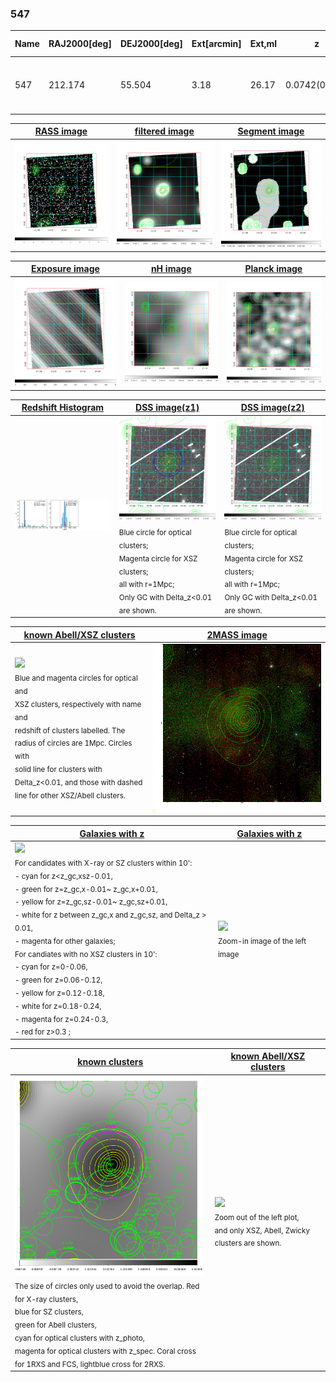 <div STYLE="page-break-after: always;"></div>

### 547

|Name|RAJ2000[deg]|DEJ2000[deg] |Ext[arcmin]| Ext,ml | z | z_src| C|GC(XSZ,Delta_z<0.01)| GC(OPT,Delta_z<0.01)|GC| R_sig[arcmin] | R500[arcmin] | R500[Mpc]| CRsig[c/s] | CR500[c/s] |L500[1E44 erg/s]|F500[1E-12 erg/s/cm^2]| M500[1E14 Msun]|Tx[keV]|Cnt_sig|Beta|Rc[arcmin]|Comment|Alias|
|---|---|---|---|---|---|------|---|--------|---------|----------|---|---|---|---|---|---|---|---|---|---|---|---|---|---|
|547| 212.174| 55.504| 3.18| 26.17| 0.0742(0.005)| z1, z_xsz| B| F20, SPI| N, W| C, F20, N, SPI, W| 9.288| 8.083| 0.684| 0.100(0.025)| 0.098(0.025)| 0.252(0.057)| 1.867(0.419)| 0.98(0.11)| 2.16(0.16)| 55.9| 0.832(-0.152+0.117)| 5.530(-1.284+0.994)| -| t140|

|[RASS image](../image/547/547_img.pdf)|[filtered image](../image/547/547_fil.pdf)|[Segment image](../image/547/547_seg.pdf)|
|-------------------|--------------------|-------------------|
| <img src="../image/547/547_img.png" width="300">  | <img src="../image/547/547_fil.png" width="300">   | <img src="../image/547/547_seg.png" width="300">  |

|[Exposure image](../image/547/547_mex.pdf)| [nH image](../image/547/547_nh.pdf)| [Planck image](../image/547/547_p.pdf)|
|-------------------|--------------------|-------------------|
|<img src="../image/547/547_mex.png" width="300">   | <img src="../image/547/547_nh.png" width="300">    | <img src="../image/547/547_p.png" width="300"> |

|[Redshift Histogram](../image/547/547_zg.pdf) | [DSS image(z1)](../image/547/547_dss_z1.pdf)      |  [DSS image(z2)](../image/547/547_dss_z2.pdf)    |
|-------------------|--------------------|-------------------|
|<img src="../image/547/547_zg.png" width="300"> |<img src="../image/547/547_dss_z1.png" width="300"> <sub><br>Blue circle for optical clusters; <br>Magenta circle for XSZ clusters; <br>all with r=1Mpc; <br>Only GC with Delta_z<0.01 are shown. </sub>| <img src="../image/547/547_dss_z2.png" width="300"><sub><br>Blue circle for optical clusters; <br>Magenta circle for XSZ clusters; <br>all with r=1Mpc; <br>Only GC with Delta_z<0.01 are shown. </sub> |

|[known Abell/XSZ clusters](../image/547/547_m.pdf) | [2MASS image](../image/547/547_2mass.pdf)      |
|-------------------|-------------------|
|<img src=../image/547/547_m.png width="300"> <br><sub>Blue and magenta circles for optical and <br>XSZ clusters, respectively with name and <br>redshift of clusters labelled. The <br>radius of circles are 1Mpc. Circles with <br>solid line for clusters with <br>Delta_z<0.01, and those with dashed <br>line for other XSZ/Abell clusters.        </sub>|<img src="../image/547/547_2mass.png" width="300">  |

|[Galaxies with z](../image/547/547_opt_ned.pdf) |[Galaxies with z](../image/547/547_opt_ned_zoom.pdf) |
|-------------------|-------------------|
| <img src=../image/547/547_opt_ned.png width="300"> <br><sub> For candidates with X-ray or SZ clusters within 10': <br> - cyan for z<z_gc,xsz-0.01, <br> - green for z=z_gc,x-0.01~ z_gc,x+0.01, <br> - yellow for z=z_gc,sz-0.01~ z_gc,sz+0.01, <br> - white for z between z_gc,x and z_gc,sz, and Delta_z > 0.01, <br> - magenta for other galaxies; <br>For candiates with no XSZ clusters in 10': <br> - cyan for z=0-0.06, <br> - green for z=0.06-0.12, <br> - yellow for z=0.12-0.18, <br> - white for z=0.18-0.24, <br> - magenta for z=0.24-0.3, <br> - red for z>0.3 ;  </sub>|<img src=../image/547/547_opt_ned_zoom.png width="300">  <br><sub> Zoom-in image of the left image</sub>|

|[known clusters](../image/547/547_gc.pdf) |[known Abell/XSZ clusters](../image/547/547_gc_large.pdf) |
|-------------------|-------------------|
| <img src=../image/547/547_gc.png width="300"> <br><sub> The size of circles only used to avoid the overlap. Red for X-ray clusters, <br> blue for SZ clusters, <br> green for Abell clusters, <br> cyan for optical clusters with z_photo, <br> magenta for optical clusters with z_spec. Coral cross for 1RXS and FCS, lightblue cross for 2RXS. </sub>|<img src=../image/547/547_gc_large.png width="300"> <br><sub> Zoom out of the left plot, <br> and only XSZ, Abell, Zwicky clusters are shown. </sub> |



